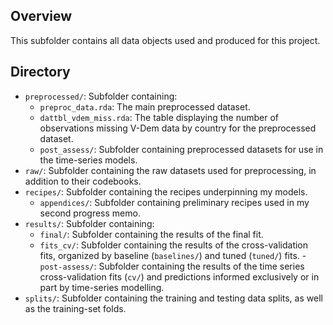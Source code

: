 ## Overview

This subfolder contains all data objects used and produced for this project.

## Directory

- `preprocessed/`: Subfolder containing:
  - `preproc_data.rda`: The main preprocessed dataset.
  - `dattbl_vdem_miss.rda`: The table displaying the number of observations missing V-Dem data by country for the preprocessed dataset.
  - `post_assess/`: Subfolder containing preprocessed datasets for use in the time-series models.
- `raw/`: Subfolder containing the raw datasets used for preprocessing, in addition to their codebooks.
- `recipes/`: Subfolder containing the recipes underpinning my models.
  - `appendices/`: Subfolder containing preliminary recipes used in my second progress memo.
- `results/`: Subfolder containing:
  - `final/`: Subfolder containing the results of the final fit.
  - `fits_cv/`: Subfolder containing the results of the cross-validation fits, organized by baseline (`baselines/`) and tuned (`tuned/`) fits.
  -`post-assess/`: Subfolder containing the results of the time series cross-validation fits (`cv/`) and predictions informed exclusively or in part by time-series modelling.
- `splits/`: Subfolder containing the training and testing data splits, as well as the training-set folds.